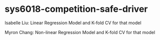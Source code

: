 # sys6018-competition-safe-driver

Isabelle Liu: Linear Regression Model and K-fold CV for that model

Myron Chang: Non-linear Regression Model and K-fold CV for that model
